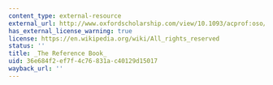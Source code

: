 ```yaml
---
content_type: external-resource
external_url: http://www.oxfordscholarship.com/view/10.1093/acprof:oso/9780199693672.001.0001/acprof-9780199693672?rskey=iwMGXp&result=1
has_external_license_warning: true
license: https://en.wikipedia.org/wiki/All_rights_reserved
status: ''
title: _The Reference Book_
uid: 36e684f2-ef7f-4c76-831a-c40129d15017
wayback_url: ''
---
```

